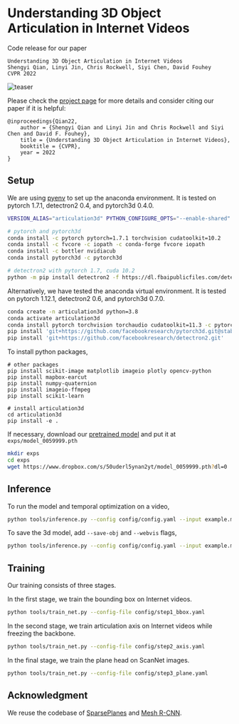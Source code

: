 # Understanding 3D Object Articulation in Internet Videos

Code release for our paper

```
Understanding 3D Object Articulation in Internet Videos
Shengyi Qian, Linyi Jin, Chris Rockwell, Siyi Chen, David Fouhey
CVPR 2022
```

![teaser](docs/teaser.png)

Please check the [project page](https://jasonqsy.github.io/Articulation3D/) for more details and consider citing our paper if it is helpful:

```
@inproceedings{Qian22,
    author = {Shengyi Qian and Linyi Jin and Chris Rockwell and Siyi Chen and David F. Fouhey},
    title = {Understanding 3D Object Articulation in Internet Videos},
    booktitle = {CVPR},
    year = 2022
}
```

## Setup

We are using [pyenv](https://github.com/pyenv/pyenv) to set up the anaconda environment. It is tested on pytorch 1.7.1, detectron2 0.4, and pytorch3d 0.4.0.

```bash
VERSION_ALIAS="articulation3d" PYTHON_CONFIGURE_OPTS="--enable-shared" pyenv install anaconda3-2020.11

# pytorch and pytorch3d
conda install -c pytorch pytorch=1.7.1 torchvision cudatoolkit=10.2
conda install -c fvcore -c iopath -c conda-forge fvcore iopath
conda install -c bottler nvidiacub
conda install pytorch3d -c pytorch3d

# detectron2 with pytorch 1.7, cuda 10.2
python -m pip install detectron2 -f https://dl.fbaipublicfiles.com/detectron2/wheels/cu102/torch1.7/index.html
```

Alternatively, we have tested the anaconda virtual environment. It is tested on pytorch 1.12.1, detectron2 0.6, and pytorch3d 0.7.0.

```bash
conda create -n articulation3d python=3.8
conda activate articulation3d
conda install pytorch torchvision torchaudio cudatoolkit=11.3 -c pytorch
pip install 'git+https://github.com/facebookresearch/pytorch3d.git@stable'
pip install 'git+https://github.com/facebookresearch/detectron2.git'
```

To install python packages,

```
# other packages
pip install scikit-image matplotlib imageio plotly opencv-python
pip install mapbox-earcut
pip install numpy-quaternion
pip install imageio-ffmpeg
pip install scikit-learn

# install articulation3d
cd articulation3d
pip install -e .
```

If necessary, download our [pretrained model](https://www.dropbox.com/s/50uderl5ynan2yt/model_0059999.pth?dl=0) and put it at `exps/model_0059999.pth`

```bash
mkdir exps
cd exps
wget https://www.dropbox.com/s/50uderl5ynan2yt/model_0059999.pth?dl=0
```

## Inference

To run the model and temporal optimization on a video,

```bash
python tools/inference.py --config config/config.yaml --input example.mp4 --output output
```

To save the 3d model, add `--save-obj` and `--webvis` flags,

```bash
python tools/inference.py --config config/config.yaml --input example.mp4 --output output --save-obj --webvis
```

## Training 

Our training consists of three stages.

In the first stage, we train the bounding box on Internet videos.

```bash
python tools/train_net.py --config-file config/step1_bbox.yaml
```

In the second stage, we train articulation axis on Internet videos while freezing the backbone.

```bash
python tools/train_net.py --config-file config/step2_axis.yaml
```

In the final stage, we train the plane head on ScanNet images.

```bash
python tools/train_net.py --config-file config/step3_plane.yaml
```

## Acknowledgment

We reuse the codebase of [SparsePlanes](https://github.com/jinlinyi/SparsePlanes) and [Mesh R-CNN](https://github.com/facebookresearch/meshrcnn).
